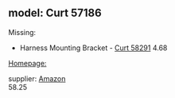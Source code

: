 ## model: Curt 57186
Missing:
- Harness Mounting Bracket - [Curt 58291](https://www.amazon.com/58291-Vehicle-Trailer-Connector-Mounting/dp/B0049CNYJO) 4.68

[Homepage:](https://www.curtmfg.com/part/57186)

supplier:
[Amazon](https://www.amazon.com/dp/B019QCXOCI)  
58.25
